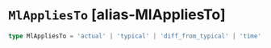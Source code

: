 # `MlAppliesTo` [alias-MlAppliesTo]
```typescript
type MlAppliesTo = 'actual' | 'typical' | 'diff_from_typical' | 'time';
```
